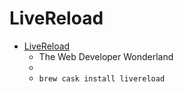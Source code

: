# LiveReload
- [LiveReload](http://livereload.com/)
  -  The Web Developer Wonderland
  - 
  - `brew cask install livereload`
